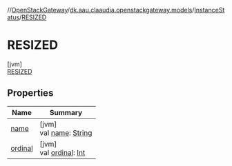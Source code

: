 //[OpenStackGateway](../../../../index.md)/[dk.aau.claaudia.openstackgateway.models](../../index.md)/[InstanceStatus](../index.md)/[RESIZED](index.md)

# RESIZED

[jvm]\
[RESIZED](index.md)

## Properties

| Name | Summary |
|---|---|
| [name](../../-stack-status/-r-e-s-t-o-r-e_-f-a-i-l-e-d/index.md#-372974862%2FProperties%2F-1216412040) | [jvm]<br>val [name](../../-stack-status/-r-e-s-t-o-r-e_-f-a-i-l-e-d/index.md#-372974862%2FProperties%2F-1216412040): [String](https://kotlinlang.org/api/latest/jvm/stdlib/kotlin/-string/index.html) |
| [ordinal](../../-stack-status/-r-e-s-t-o-r-e_-f-a-i-l-e-d/index.md#-739389684%2FProperties%2F-1216412040) | [jvm]<br>val [ordinal](../../-stack-status/-r-e-s-t-o-r-e_-f-a-i-l-e-d/index.md#-739389684%2FProperties%2F-1216412040): [Int](https://kotlinlang.org/api/latest/jvm/stdlib/kotlin/-int/index.html) |

